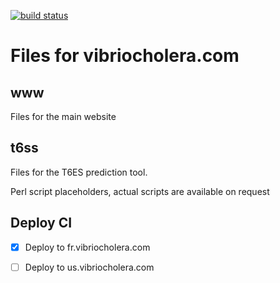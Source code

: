 [![build status](https://git.vcholerae.com/arch/vibriocholera.com/badges/master/build.svg)](https://git.vcholerae.com/arch/vibriocholera.com/commits/master)

# Files for vibriocholera.com

## www

Files for the main website

## t6ss

Files for the T6ES prediction tool. 

Perl script placeholders, actual scripts are available on request

## Deploy CI

- [x] Deploy to fr.vibriocholera.com
- [ ] Deploy to us.vibriocholera.com 

